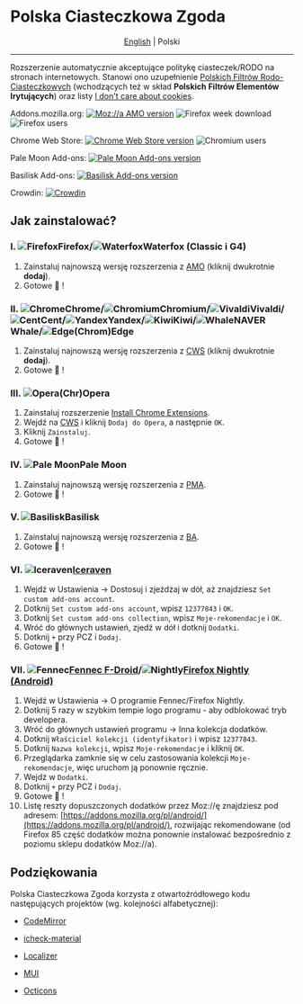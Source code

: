 # Polska Ciasteczkowa Zgoda

<p align="center">
    <a href="/README.md">English</a> | <span>Polski</span>
</p>

-----------------------------
Rozszerzenie automatycznie akceptujące politykę ciasteczek/RODO na stronach internetowych. Stanowi ono uzupełnienie [Polskich Filtrów Rodo-Ciasteczkowych](https://subscribe.adblockplus.org/?location=https://raw.githubusercontent.com/MajkiIT/polish-ads-filter/master/cookies_filters/adblock_cookies.txt&title=Polskie%20Filtry%20RODO-Ciasteczkowe) (wchodzących też w skład **Polskich Filtrów Elementów Irytujących**) oraz listy [I don't care about cookies](https://subscribe.adblockplus.org/?location=https://www.i-dont-care-about-cookies.eu/abp/&title=I%20dont%20care%20about%20cookies).

Addons.mozilla.org: [![Moz://a AMO version](https://img.shields.io/amo/v/polish-cookie-consent.svg?label=AMO "Moz://a AMO version")](https://addons.mozilla.org/pl/firefox/addon/polish-cookie-consent?utm_source=git "Moz://a AMO version") ![Firefox week download](https://img.shields.io/amo/dw/polish-cookie-consent.svg?label=pobrań "Firefox week download")
![Firefox users](https://img.shields.io/amo/users/polish-cookie-consent.svg?label=użytkowników "Firefox week users")

Chrome Web Store: [![Chrome Web Store version](https://img.shields.io/chrome-web-store/v/bniijddcmabghibaojbkbnngbedopbno.svg?label=CWS "Chrome Web Store version")](https://chrome.google.com/webstore/detail/polish-cookie-consent/bniijddcmabghibaojbkbnngbedopbno?hl=pl "Chrome Web Store version") ![Chromium users](https://img.shields.io/chrome-web-store/users/bniijddcmabghibaojbkbnngbedopbno.svg?label=użytkowników "Chromium users")

Pale Moon Add-ons: [![Pale Moon Add-ons version](https://img.shields.io/badge/PMA-v1.43.5-%23007ec6.svg "Pale Moon Add-ons version")](https://addons.palemoon.org/addon/pcc/ "Pale Moon Add-ons version")

Basilisk Add-ons: [![Basilisk Add-ons version](https://img.shields.io/badge/BA-v1.43.5-%23007ec6.svg "Basilisk Add-ons version")](https://addons.basilisk-browser.org/addon/pcc/ "Basilisk Add-ons version")

<!-- Whale Store: [![Whale Store version](https://img.shields.io/badge/WS%20🐳%20-v1.41.0-%23007ec6.svg "Whale Store 🐳 version")](https://store.whale.naver.com/detail/micngbppijeajicgilihpkkbkgibmjhb?hl=pl) -->

Crowdin: [![Crowdin](https://badges.crowdin.net/polish-cookie-consent/localized.svg)](https://crowdin.com/project/polish-cookie-consent)

## **Jak zainstalować?**
### **I. ![Firefox][Firefox]Firefox/![Waterfox][Waterfox]Waterfox (Classic i G4)**
1. Zainstaluj najnowszą wersję rozszerzenia z [AMO](https://addons.mozilla.org/pl/firefox/addon/polish-cookie-consent?utm_source=git) (kliknij dwukrotnie **dodaj**).
2. Gotowe :tada: !

### **II. ![Chrome][Chrome]Chrome/![Chromium][Chromium]Chromium/![Vivaldi][Vivaldi]Vivaldi/![Cent][Cent]Cent/![Yandex][Yandex]Yandex/![Kiwi][Kiwi]Kiwi/![Whale][Whale]NAVER Whale/![Edge][Edge](Chrom)Edge**
1. Zainstaluj najnowszą wersję rozszerzenia z [CWS](https://chrome.google.com/webstore/detail/polish-cookie-consent/bniijddcmabghibaojbkbnngbedopbno) (kliknij dwukrotnie **dodaj**).
2. Gotowe :tada: !

### **III. ![Opera][Opera](Chr)Opera**
<!-- 1. Zainstaluj najnowszą wersję rozszerzenia z [OA](https://addons.opera.com/pl/extensions/details/polish-cookie-consent/) (kliknij **dodaj**).
2. Gotowe :tada: ! -->
1. Zainstaluj rozszerzenie [Install Chrome Extensions](https://addons.opera.com/pl/extensions/details/install-chrome-extensions/).
2. Wejdź na [CWS](https://chrome.google.com/webstore/detail/polish-cookie-consent/bniijddcmabghibaojbkbnngbedopbno) i kliknij `Dodaj do Opera`, a następnie `OK`.
2. Kliknij `Zainstaluj`.
3. Gotowe :tada: !

### **IV. ![Pale Moon][Pale Moon]Pale Moon**
1. Zainstaluj najnowszą wersję rozszerzenia z [PMA](https://addons.palemoon.org/addon/pcc/).
2. Gotowe :tada: !

### **V. ![Basilisk][Basilisk]Basilisk**
1. Zainstaluj najnowszą wersję rozszerzenia z [BA](https://addons.basilisk-browser.org/addon/pcc/).
2. Gotowe :tada: !

### **VI. ![Iceraven][Iceraven][Iceraven](https://github.com/fork-maintainers/iceraven-browser)**
1. Wejdź w Ustawienia -> Dostosuj i zjeżdżaj w dół, aż znajdziesz `Set custom add-ons account`.
2. Dotknij `Set custom add-ons account`, wpisz `12377843` i `OK`.
3. Dotknij `Set custom add-ons collection`, wpisz `Moje-rekomendacje` i `OK`.
4. Wróć do głównych ustawień, zjedź w dół i dotknij `Dodatki`.
5. Dotknij `+` przy PCZ i `Dodaj`.
6. Gotowe :tada: !

### **VII. ![Fennec][Fennec][Fennec F-Droid](https://f-droid.org/en/packages/org.mozilla.fennec_fdroid/)/![Nightly][Nightly][Firefox Nightly (Android)](https://play.google.com/store/apps/details?id=org.mozilla.fenix)**
1. Wejdź w Ustawienia -> O programie Fennec/Firefox Nightly.
2. Dotknij 5 razy w szybkim tempie logo programu - aby odblokować tryb developera.
3. Wróć do głównych ustawień programu -> Inna kolekcja dodatków.
4. Dotknij `Właściciel kolekcji (identyfikator)` i wpisz `12377843`.
5. Dotknij `Nazwa kolekcji`, wpisz `Moje-rekomendacje` i kliknij `OK`.
6. Przeglądarka zamknie się w celu zastosowania kolekcji `Moje-rekomendacje`, więc uruchom ją ponownie ręcznie.
7. Wejdź w `Dodatki`.
8. Dotknij `+` przy PCZ i `Dodaj`.
9. Gotowe :tada: !
10. Listę reszty dopuszczonych dodatków przez Moz://ę znajdziesz pod adresem: [https://addons.mozilla.org/pl/android/](https://addons.mozilla.org/pl/android/), rozwijając rekomendowane (od Firefox 85 część dodatków można ponownie instalować bezpośrednio z poziomu sklepu dodatków Moz://a).


[Firefox]: https://cdnjs.cloudflare.com/ajax/libs/browser-logos/70.0.0/firefox/firefox_24x24.png "Mozilla Firefox"
[Waterfox]: https://raw.githubusercontent.com/MrAlex94/Waterfox/classic/browser/branding/unofficial/default24.png "Waterfox"
[Fennec]: https://i.imgur.com/CBLmX7q.png?1 "Fennec F-Droid"
[Iceraven]: https://i.imgur.com/jpbS8lO.png?1 "Iceraven"
[Nightly]: https://cdnjs.cloudflare.com/ajax/libs/browser-logos/70.0.0/firefox-nightly/firefox-nightly_24x24.png "Firefox Nightly"
[Chrome]: https://cdnjs.cloudflare.com/ajax/libs/browser-logos/70.0.0/chrome/chrome_24x24.png "Google Chrome"
[Chromium]: https://cdnjs.cloudflare.com/ajax/libs/browser-logos/70.0.0/chromium/chromium_24x24.png "Chromium"
[Vivaldi]: https://cdnjs.cloudflare.com/ajax/libs/browser-logos/70.0.0/vivaldi/vivaldi_24x24.png "Vivaldi"
[Opera]: https://cdnjs.cloudflare.com/ajax/libs/browser-logos/70.0.0/opera/opera_24x24.png "Opera"
[Cent]: https://cdnjs.cloudflare.com/ajax/libs/browser-logos/48.0.4/cent/cent_24x24.png "Cent Browser"
[Yandex]: https://cdnjs.cloudflare.com/ajax/libs/browser-logos/70.0.0/yandex/yandex_24x24.png "Yandex Browser"
[Kiwi]: https://raw.githubusercontent.com/scribblemaniac/browser-logos/41d6542b2d122f5b65d8f259cf5ffbdb3b89831d/src/kiwi/kiwi_24x24.png "Kiwi Browser"
[Whale]: https://i.imgur.com/r8YdC2G.png?1 "NAVER Whale Browser"
[Edge]: https://cdnjs.cloudflare.com/ajax/libs/browser-logos/70.0.0/edge/edge_24x24.png "Microsoft ChromEdge"
[Pale Moon]: https://cdnjs.cloudflare.com/ajax/libs/browser-logos/70.0.0/pale-moon/pale-moon_24x24.png "Pale Moon"
[Basilisk]: https://cdnjs.cloudflare.com/ajax/libs/browser-logos/70.0.0/basilisk/basilisk_24x24.png "Basilisk"

## **Podziękowania**

Polska Ciasteczkowa Zgoda korzysta z otwartoźródłowego kodu następujących projektów (wg. kolejności alfabetycznej):

* [CodeMirror](https://github.com/codemirror/codemirror)

* [icheck-material](https://github.com/bantikyan/icheck-material)

* [Localizer](https://github.com/TinyWebEx/Localizer)

* [MUI](https://github.com/muicss/mui)

* [Octicons](https://github.com/primer/octicons/)

